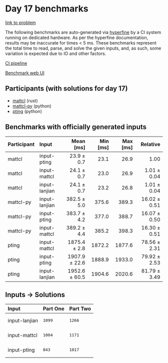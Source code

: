 # Day 17 benchmarks

[link to problem](https://adventofcode.com/2023/day/17)

The following benchmarks are auto-generated via
[hyperfine](https://github.com/sharkdp/hyperfine) by a CI system running on
dedicated hardware. As per the hyperfine documentation, results may be
inaccurate for times < 5 ms. These benchmarks represent the total time to read,
parse, and solve the given inputs, and, as such, some variation is expected due
to IO and other factors.

[CI pipeline](http://ci.papercode.net:8080/teams/main/pipelines/aoc2023)

[Benchmark web UI](https://aoc.ancalagon.black)


## Participants (with solutions for day 17)

- [mattcl](https://github.com/mattcl/aoc2023) (rust)
- [mattcl-py](https://github.com/mattcl/aoc2023-py) (python)
- [pting](https://github.com/pting/aoc2023) (python)


## Benchmarks with officially generated inputs

| Participant | Input | Mean [ms] | Min [ms] | Max [ms] | Relative |
|:---|:---|---:|---:|---:|---:|
| mattcl | input-pting | 23.9 ± 0.7 | 23.1 | 26.9 | 1.00 |
| mattcl | input-mattcl | 24.1 ± 0.7 | 23.0 | 26.9 | 1.01 ± 0.04 |
| mattcl | input-lanjian | 24.1 ± 0.7 | 23.2 | 26.8 | 1.01 ± 0.04 |
| mattcl-py | input-lanjian | 382.5 ± 5.0 | 375.6 | 389.3 | 16.02 ± 0.51 |
| mattcl-py | input-pting | 383.7 ± 4.2 | 377.0 | 388.7 | 16.07 ± 0.50 |
| mattcl-py | input-mattcl | 389.2 ± 4.4 | 385.2 | 398.3 | 16.30 ± 0.51 |
| pting | input-mattcl | 1875.4 ± 2.8 | 1872.2 | 1877.6 | 78.56 ± 2.31 |
| pting | input-pting | 1907.9 ± 22.6 | 1888.9 | 1933.0 | 79.92 ± 2.53 |
| pting | input-lanjian | 1952.6 ± 60.5 | 1904.6 | 2020.6 | 81.79 ± 3.49 |


## Inputs -> Solutions

| Input | Part One | Part Two |
|:---|:---|:---|
|input-lanjian|<pre>1099</pre>|<pre>1266</pre>|
|input-mattcl|<pre>1004</pre>|<pre>1171</pre>|
|input-pting|<pre>843</pre>|<pre>1017</pre>|